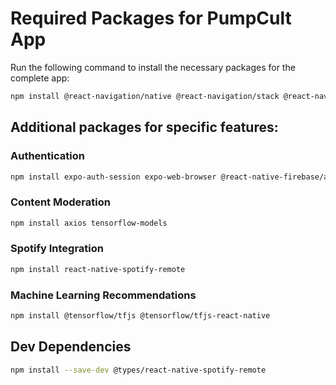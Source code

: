 # Required Packages for PumpCult App

Run the following command to install the necessary packages for the complete app:

```bash
npm install @react-navigation/native @react-navigation/stack @react-navigation/bottom-tabs react-native-screens react-native-safe-area-context expo-location expo-image-picker expo-file-system expo-notifications expo-blur expo-linking @react-native-async-storage/async-storage react-native-maps react-native-svg react-native-gesture-handler
```

## Additional packages for specific features:

### Authentication
```bash
npm install expo-auth-session expo-web-browser @react-native-firebase/auth
```

### Content Moderation
```bash
npm install axios tensorflow-models
```

### Spotify Integration
```bash
npm install react-native-spotify-remote
```

### Machine Learning Recommendations
```bash
npm install @tensorflow/tfjs @tensorflow/tfjs-react-native
```

## Dev Dependencies
```bash
npm install --save-dev @types/react-native-spotify-remote
```
